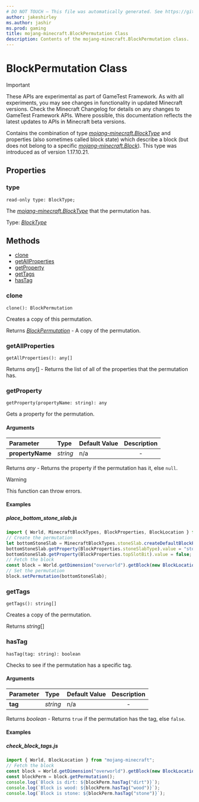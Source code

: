 ```yaml
---
# DO NOT TOUCH — This file was automatically generated. See https://github.com/Mojang/MinecraftScriptingApiDocsGenerator to modify descriptions, examples, etc.
author: jakeshirley
ms.author: jashir
ms.prod: gaming
title: mojang-minecraft.BlockPermutation Class
description: Contents of the mojang-minecraft.BlockPermutation class.
---
```

# BlockPermutation Class
>[!IMPORTANT]
>These APIs are experimental as part of GameTest Framework. As with all experiments, you may see changes in functionality in updated Minecraft versions. Check the Minecraft Changelog for details on any changes to GameTest Framework APIs. Where possible, this documentation reflects the latest updates to APIs in Minecraft beta versions.


Contains the combination of type [*mojang-minecraft.BlockType*](../mojang-minecraft/BlockType.md) and properties (also sometimes called block state) which describe a block (but does not belong to a specific [*mojang-minecraft.Block*](../mojang-minecraft/Block.md)). This type was introduced as of version 1.17.10.21.

## Properties
### **type**
`read-only type: BlockType;`

The [*mojang-minecraft.BlockType*](../mojang-minecraft/BlockType.md) that the permutation has.

Type: [*BlockType*](BlockType.md)



## Methods
- [clone](#clone)
- [getAllProperties](#getallproperties)
- [getProperty](#getproperty)
- [getTags](#gettags)
- [hasTag](#hastag)
  
### **clone**
`
clone(): BlockPermutation
`

Creates a copy of this permutation.

Returns [*BlockPermutation*](BlockPermutation.md) - A copy of the permutation.


### **getAllProperties**
`
getAllProperties(): any[]
`


Returns *any*[] - Returns the list of all of the properties that the permutation has.


### **getProperty**
`
getProperty(propertyName: string): any
`

Gets a property for the permutation.
#### Arguments
| Parameter | Type | Default Value | Description |
| :--- | :--- | :--- | :---: |
| **propertyName** | *string* | n/a | - |

Returns *any* - Returns the property if the permutation has it, else `null`.

> [!WARNING]
> This function can throw errors.

#### Examples
##### ***place_bottom_stone_slab.js***
```javascript
import { World, MinecraftBlockTypes, BlockProperties, BlockLocation } from "mojang-minecraft";
// Create the permutation
let bottomStoneSlab = MinecraftBlockTypes.stoneSlab.createDefaultBlockPermutation();
bottomStoneSlab.getProperty(BlockProperties.stoneSlabType).value = "stone_brick";
bottomStoneSlab.getProperty(BlockProperties.topSlotBit).value = false;
// Fetch the block
const block = World.getDimension("overworld").getBlock(new BlockLocation(1, 2, 3));
// Set the permutation
block.setPermutation(bottomStoneSlab);
```
### **getTags**
`
getTags(): string[]
`

Creates a copy of the permutation.

Returns *string*[]


### **hasTag**
`
hasTag(tag: string): boolean
`

Checks to see if the permutation has a specific tag.
#### Arguments
| Parameter | Type | Default Value | Description |
| :--- | :--- | :--- | :---: |
| **tag** | *string* | n/a | - |

Returns *boolean* - Returns `true` if the permutation has the tag, else `false`.


#### Examples
##### ***check_block_tags.js***
```javascript
import { World, BlockLocation } from "mojang-minecraft";
// Fetch the block
const block = World.getDimension("overworld").getBlock(new BlockLocation(1, 2, 3));
const blockPerm = block.getPermutation();
console.log(`Block is dirt: ${blockPerm.hasTag("dirt")}`);
console.log(`Block is wood: ${blockPerm.hasTag("wood")}`);
console.log(`Block is stone: ${blockPerm.hasTag("stone")}`);
```

